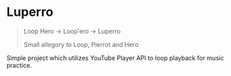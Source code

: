 # Luperro
> Loop Hero -> Loop'ero -> Luperro
> 
> Small allegory to Loop, Pierrot and Hero
 
Simple project which utilizes YouTube Player API to loop playback for music practice.
